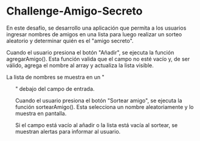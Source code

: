 # Challenge-Amigo-Secreto
En este desafío, se desarrollo una aplicación que permita a los usuarios ingresar nombres de amigos en una lista para luego realizar un sorteo aleatorio y determinar quién es el "amigo secreto".  

Cuando el usuario presiona el botón "Añadir", se ejecuta la función agregarAmigo(). 
Esta función valida que el campo no esté vacío y, de ser válido, agrega el nombre al array y actualiza la lista visible.

La lista de nombres se muestra en un "<ul>" debajo del campo de entrada.

Cuando el usuario presiona el botón "Sortear amigo", se ejecuta la función sortearAmigo(). 
Esta selecciona un nombre aleatoriamente y lo muestra en pantalla.

Si el campo está vacío al añadir o la lista está vacía al sortear, se muestran alertas para informar al usuario.
